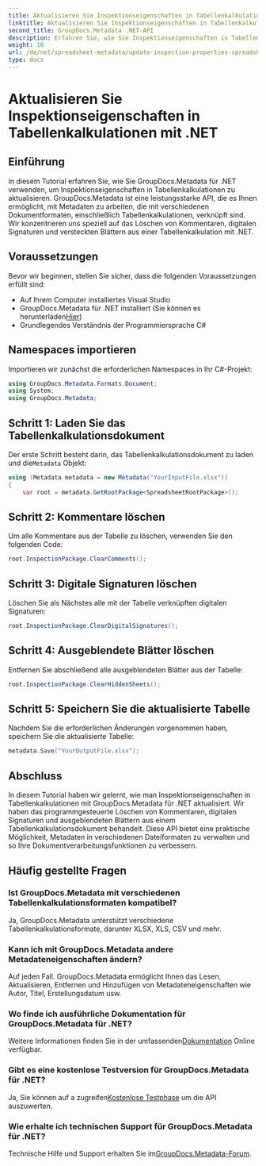 ```yaml
---
title: Aktualisieren Sie Inspektionseigenschaften in Tabellenkalkulationen mit .NET
linktitle: Aktualisieren Sie Inspektionseigenschaften in Tabellenkalkulationen mit .NET
second_title: GroupDocs.Metadata .NET-API
description: Erfahren Sie, wie Sie Inspektionseigenschaften in Tabellenkalkulationen mit GroupDocs.Metadata für .NET aktualisieren. Verwalten Sie Kommentare, Unterschriften und ausgeblendete Blätter ganz einfach.
weight: 16
url: /de/net/spreadsheet-metadata/update-inspection-properties-spreadsheets/
type: docs
---
```

# Aktualisieren Sie Inspektionseigenschaften in Tabellenkalkulationen mit .NET

## Einführung
In diesem Tutorial erfahren Sie, wie Sie GroupDocs.Metadata für .NET verwenden, um Inspektionseigenschaften in Tabellenkalkulationen zu aktualisieren. GroupDocs.Metadata ist eine leistungsstarke API, die es Ihnen ermöglicht, mit Metadaten zu arbeiten, die mit verschiedenen Dokumentformaten, einschließlich Tabellenkalkulationen, verknüpft sind. Wir konzentrieren uns speziell auf das Löschen von Kommentaren, digitalen Signaturen und versteckten Blättern aus einer Tabellenkalkulation mit .NET.
## Voraussetzungen
Bevor wir beginnen, stellen Sie sicher, dass die folgenden Voraussetzungen erfüllt sind:
- Auf Ihrem Computer installiertes Visual Studio
-  GroupDocs.Metadata für .NET installiert (Sie können es herunterladen[Hier](https://releases.groupdocs.com/metadata/net/))
- Grundlegendes Verständnis der Programmiersprache C#

## Namespaces importieren
Importieren wir zunächst die erforderlichen Namespaces in Ihr C#-Projekt:
```csharp
using GroupDocs.Metadata.Formats.Document;
using System;
using GroupDocs.Metadata;
```
## Schritt 1: Laden Sie das Tabellenkalkulationsdokument
 Der erste Schritt besteht darin, das Tabellenkalkulationsdokument zu laden und die`Metadata` Objekt:
```csharp
using (Metadata metadata = new Metadata("YourInputFile.xlsx"))
{
    var root = metadata.GetRootPackage<SpreadsheetRootPackage>();
```
## Schritt 2: Kommentare löschen
Um alle Kommentare aus der Tabelle zu löschen, verwenden Sie den folgenden Code:
```csharp
root.InspectionPackage.ClearComments();
```
## Schritt 3: Digitale Signaturen löschen
Löschen Sie als Nächstes alle mit der Tabelle verknüpften digitalen Signaturen:
```csharp
root.InspectionPackage.ClearDigitalSignatures();
```
## Schritt 4: Ausgeblendete Blätter löschen
Entfernen Sie abschließend alle ausgeblendeten Blätter aus der Tabelle:
```csharp
root.InspectionPackage.ClearHiddenSheets();
```
## Schritt 5: Speichern Sie die aktualisierte Tabelle
Nachdem Sie die erforderlichen Änderungen vorgenommen haben, speichern Sie die aktualisierte Tabelle:
```csharp
metadata.Save("YourOutputFile.xlsx");
```

## Abschluss
In diesem Tutorial haben wir gelernt, wie man Inspektionseigenschaften in Tabellenkalkulationen mit GroupDocs.Metadata für .NET aktualisiert. Wir haben das programmgesteuerte Löschen von Kommentaren, digitalen Signaturen und ausgeblendeten Blättern aus einem Tabellenkalkulationsdokument behandelt. Diese API bietet eine praktische Möglichkeit, Metadaten in verschiedenen Dateiformaten zu verwalten und so Ihre Dokumentverarbeitungsfunktionen zu verbessern.

## Häufig gestellte Fragen
### Ist GroupDocs.Metadata mit verschiedenen Tabellenkalkulationsformaten kompatibel?
Ja, GroupDocs.Metadata unterstützt verschiedene Tabellenkalkulationsformate, darunter XLSX, XLS, CSV und mehr.
### Kann ich mit GroupDocs.Metadata andere Metadateneigenschaften ändern?
Auf jeden Fall. GroupDocs.Metadata ermöglicht Ihnen das Lesen, Aktualisieren, Entfernen und Hinzufügen von Metadateneigenschaften wie Autor, Titel, Erstellungsdatum usw.
### Wo finde ich ausführliche Dokumentation für GroupDocs.Metadata für .NET?
 Weitere Informationen finden Sie in der umfassenden[Dokumentation](https://tutorials.groupdocs.com/metadata/net/) Online verfügbar.
### Gibt es eine kostenlose Testversion für GroupDocs.Metadata für .NET?
 Ja, Sie können auf a zugreifen[Kostenlose Testphase](https://releases.groupdocs.com/) um die API auszuwerten.
### Wie erhalte ich technischen Support für GroupDocs.Metadata für .NET?
 Technische Hilfe und Support erhalten Sie im[GroupDocs.Metadata-Forum](https://forum.groupdocs.com/c/metadata/14).